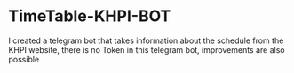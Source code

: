 # TimeTable-KHPI-BOT
I created a telegram bot that takes information about the schedule from the KHPI website, there is no Token in this telegram bot, improvements are also possible
